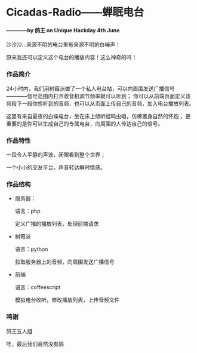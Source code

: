 # Cicadas-Radio——蝉眠电台
#### ————by 鸽王 on Unique Hackday 4th June


沙沙沙...来源不明的电台里有来源不明的白噪声！

原来我还可以定义这个电台的播放内容！这么神奇的吗！

### 作品简介
24小时内，我们用树莓派做了一个私人电台站，可以向周围发送广播信号————信号范围内打开收音机调节频率就可以听到；
你可以从前端页面定义该频段下一段你想听到的音频，也可以从页面上传自己的音频，加入电台播放列表。

这里有来自夏夜的白噪电台，坐在床上倾听蛙鸣虫唱，仿佛置身自然的怀抱；
更重要的是你可以生成自己的专属电台，向周围的人传达自己的信号。

### 作品特性
一段令人平静的声波，闭眼看到整个世界；

一个小小的交友平台，声音转达瞬时情感。

### 作品结构
- 服务器：

  语言：php 
  
  定义广播的播放列表，处理前端请求

- 树莓派

  语言：python
  
  拉取服务器上的音频，向周围发送广播信号

- 前端

  语言：coffeescript
  
  模拟电台收听，修改播放列表，上传音频文件

### 鸣谢
鸽王五人组

哇，最后我们竟然没有鸽
